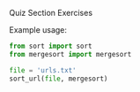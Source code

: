 Quiz Section Exercises


Example usage:
```python
from sort import sort
from mergesort import mergesort

file = 'urls.txt'
sort_url(file, mergesort)
```
